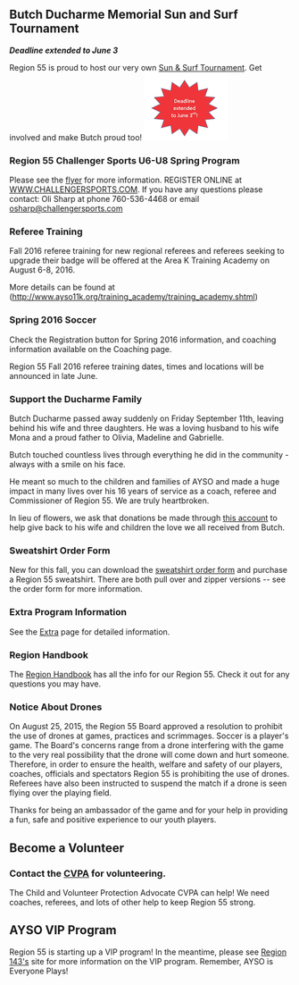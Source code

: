 ## Butch Ducharme Memorial Sun and Surf Tournament

***Deadline extended to June 3***

Region 55 is proud to host our very own [Sun & Surf Tournament](/sunsurf). Get involved and make Butch proud too! ![Deadline](/sunsurf/Callout.png)

### Region 55 Challenger Sports U6-U8 Spring Program

Please see the [flyer](/docs/Spring2016/AYSO-55-Skills-League-Flyer-Feb-2016.pdf) 
for more information. REGISTER ONLINE at [WWW.CHALLENGERSPORTS.COM](https://challenger.mycustomevent.com/ShoppingCart.aspx?com=detailview&iid=81345&m=0&cid=313&zip=92647&zipdis=30&returncom=productlist). If you have any questions please contact: Oli Sharp at phone 760-536-4468 or
 email osharp@challengersports.com

### Referee Training

Fall 2016 referee training for new regional referees and referees seeking to upgrade their badge will be offered at the Area K Training Academy on August 6-8, 2016.

More details can be found at (http://www.ayso11k.org/training_academy/training_academy.shtml)

### Spring 2016 Soccer

Check the Registration button for Spring 2016 information, and coaching information available on the Coaching page.

Region 55 Fall 2016 referee training dates, times and locations will be announced in late June.

### Support the Ducharme Family

<!-- 
![Butch](https://2dbdd5116ffa30a49aa8-c03f075f8191fb4e60e74b907071aee8.ssl.cf1.rackcdn.com/6021654_1442348383.1251.jpg)
-->

Butch Ducharme passed away suddenly on Friday September 11th, leaving behind 
his wife and three daughters. He was a loving husband to his wife Mona and a 
proud father to Olivia, Madeline and Gabrielle. 

Butch touched countless lives through everything he did in the 
community - always with a smile on his face. 

He meant so much to the children and families of AYSO and made a huge impact 
in many lives over his 16 years of service as a coach, referee and 
Commissioner of Region 55.  We are truly heartbroken.
 
<!--The vigil will be Monday 9/21/15 at 7pm, and the Memorial Service will be 
Tuesday 9/22/15 at 10:30am with a reception to follow at the church hall.
Services will be held at St. Bonaventure Church located at 
16400 Springdale Street, Huntington Beach, Ca 92649 -->

In lieu of flowers, we ask that donations be made through 
[this account](http://www.gofundme.com/2m48e8jc) 
to help give back to his wife and children the love we all received 
from Butch. 

<!--

### Fall 2015 Registration Dates

<strong>All registration is done online at [eayso](http://www.eayso.org).</strong> The in person deadlines have passed, so the only option is to mail in your registration, and players will be put on a waiting list. See the [Registration](/registration.html) page for all the details.

-->

### Sweatshirt Order Form

New for this fall, you can download the [sweatshirt order form](/docs/Fall2015/Sweatshirt_order_form.pdf) and purchase a Region 55 sweatshirt. There are both pull over and zipper versions -- see the order form for more information.

### Extra Program Information

See the [Extra](/extra/) page for detailed information.



<!--
### 2015 British Soccer Camps

![BSC Logo](/images/BSC2015-WebBanners-125x125.jpg)Region 55 will host 3 soccer camps this summer. These are popular so instead of two we added a third. The dates are:

* [Week 1 - June 22 - 26](https://challenger.mycustomevent.com/ShoppingCart.aspx?com=detailview&imp=f&iid=63708&&returncom=productlist)


* [Week 2 - July 13 - 17](https://challenger.mycustomevent.com/ShoppingCart.aspx?com=detailview&imp=f&iid=59356&&returncom=productlist)


* [Week 3 - August 3 - 7](https://challenger.mycustomevent.com/ShoppingCart.aspx?com=detailview&imp=f&iid=59364&&returncom=productlist)

![British Soccer Camps](/images/BSC2015-WebBanners-720x80.jpg)
-->

<!--
### Spring 2015 Soccer Registration

[Spring Soccer Information](/docs/Spring2015/Spring-2015-Soccer-Registration.pdf) is now available. Spring is Coach Select (coaches put together their teams). If you are interested in
coaching (forming a team), please contact our Spring Director (see [Division Coordinators](division-coordinators.html) page). All coaches are subject
to approval and not guaranteed a team.

### All Star Program

[AYSO All-Stars](/docs/Fall2014/All-Star-Information-AYSO-Region-55.pdf) is
a continuation of play for players who played in the 
recreational division of AYSO in the Fall (Extra players are not eligible).
Tryouts and coaching information is now available.

-->

### Region Handbook

The [Region Handbook](/docs/Fall2015/AYSOR55RegionHandbook2015.pdf) has all the
info for our Region 55. Check it out for any questions you may have.

### Notice About Drones

On August 25, 2015, the Region 55 Board approved a resolution to prohibit the
use of drones at games, practices and scrimmages. Soccer is a player's game.
The Board's concerns range from a drone interfering with the game to the very
real possibility that the drone will come down and hurt someone. Therefore,
in order to ensure the health, welfare and safety of our players, coaches,
officials and spectators Region 55 is prohibiting the use of drones. Referees
have also been instructed to suspend the match if a drone is seen flying
over the playing field.

Thanks for being an ambassador of the game and for your help in providing a
fun, safe and positive experience to our youth players.

## Become a Volunteer

### Contact the [CVPA](mailto://cvpa@ayso55.org) for volunteering.

The Child and Volunteer Protection Advocate CVPA can help! We need coaches, 
referees, and lots of other help to keep Region 55 strong.

## AYSO VIP Program

Region 55 is starting up a VIP program! In the meantime, please see
[Region 143's](http://www.ayso143.org/vip) site for more information on the VIP program. Remember, AYSO is Everyone Plays!
